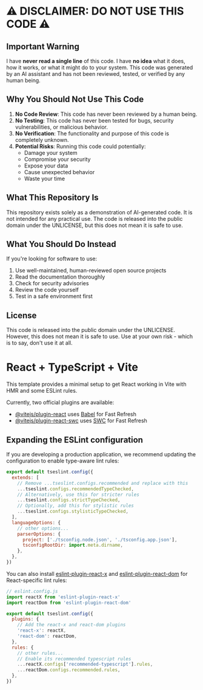 # ⚠️ DISCLAIMER: DO NOT USE THIS CODE ⚠️

## Important Warning

I have **never read a single line** of this code. I have **no idea** what it does, how it works, or what it might do to your system. This code was generated by an AI assistant and has not been reviewed, tested, or verified by any human being.

## Why You Should Not Use This Code

1. **No Code Review**: This code has never been reviewed by a human being.
2. **No Testing**: This code has never been tested for bugs, security vulnerabilities, or malicious behavior.
3. **No Verification**: The functionality and purpose of this code is completely unknown.
4. **Potential Risks**: Running this code could potentially:
   - Damage your system
   - Compromise your security
   - Expose your data
   - Cause unexpected behavior
   - Waste your time

## What This Repository Is

This repository exists solely as a demonstration of AI-generated code. It is not intended for any practical use. The code is released into the public domain under the UNLICENSE, but this does not mean it is safe to use.

## What You Should Do Instead

If you're looking for software to use:
1. Use well-maintained, human-reviewed open source projects
2. Read the documentation thoroughly
3. Check for security advisories
4. Review the code yourself
5. Test in a safe environment first

## License

This code is released into the public domain under the UNLICENSE. However, this does not mean it is safe to use. Use at your own risk - which is to say, don't use it at all.

# React + TypeScript + Vite

This template provides a minimal setup to get React working in Vite with HMR and some ESLint rules.

Currently, two official plugins are available:

- [@vitejs/plugin-react](https://github.com/vitejs/vite-plugin-react/blob/main/packages/plugin-react) uses [Babel](https://babeljs.io/) for Fast Refresh
- [@vitejs/plugin-react-swc](https://github.com/vitejs/vite-plugin-react/blob/main/packages/plugin-react-swc) uses [SWC](https://swc.rs/) for Fast Refresh

## Expanding the ESLint configuration

If you are developing a production application, we recommend updating the configuration to enable type-aware lint rules:

```js
export default tseslint.config({
  extends: [
    // Remove ...tseslint.configs.recommended and replace with this
    ...tseslint.configs.recommendedTypeChecked,
    // Alternatively, use this for stricter rules
    ...tseslint.configs.strictTypeChecked,
    // Optionally, add this for stylistic rules
    ...tseslint.configs.stylisticTypeChecked,
  ],
  languageOptions: {
    // other options...
    parserOptions: {
      project: ['./tsconfig.node.json', './tsconfig.app.json'],
      tsconfigRootDir: import.meta.dirname,
    },
  },
})
```

You can also install [eslint-plugin-react-x](https://github.com/Rel1cx/eslint-react/tree/main/packages/plugins/eslint-plugin-react-x) and [eslint-plugin-react-dom](https://github.com/Rel1cx/eslint-react/tree/main/packages/plugins/eslint-plugin-react-dom) for React-specific lint rules:

```js
// eslint.config.js
import reactX from 'eslint-plugin-react-x'
import reactDom from 'eslint-plugin-react-dom'

export default tseslint.config({
  plugins: {
    // Add the react-x and react-dom plugins
    'react-x': reactX,
    'react-dom': reactDom,
  },
  rules: {
    // other rules...
    // Enable its recommended typescript rules
    ...reactX.configs['recommended-typescript'].rules,
    ...reactDom.configs.recommended.rules,
  },
})
```
